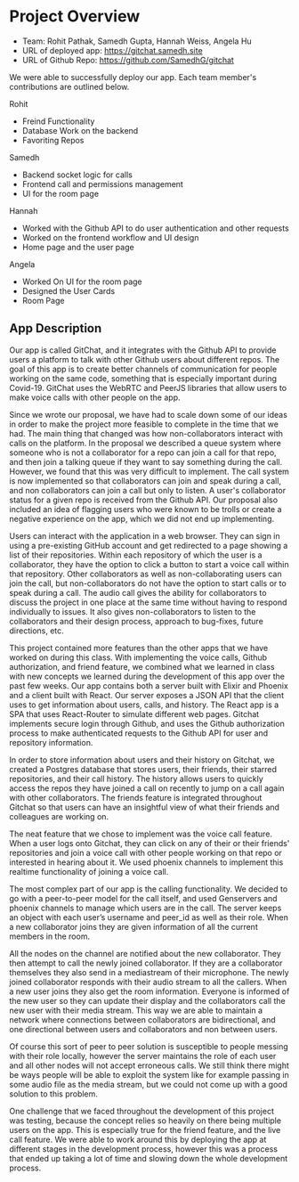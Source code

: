 # Project Overview

 - Team: Rohit Pathak, Samedh Gupta, Hannah Weiss, Angela Hu
 - URL of deployed app: https://gitchat.samedh.site
 - URL of Github Repo: https://github.com/SamedhG/gitchat

We were able to successfully deploy our app. 
Each team member's contributions are outlined below.

Rohit
- Freind Functionality
- Database Work on the backend
- Favoriting Repos

Samedh
 - Backend socket logic for calls
 - Frontend call and permissions management
 - UI for the room page

Hannah
- Worked with the Github API to do user authentication and other requests
- Worked on the frontend workflow and UI design
- Home page and the user page

Angela
 - Worked On UI for the room page
 - Designed the User Cards
 - Room Page

## App Description

Our app is called GitChat, and it integrates with the Github API to
provide users a platform to talk with other Github users about
different repos. The goal of this app is to create better channels
of communication for people working on the same code, something that
is especially important during Covid-19. GitChat uses the WebRTC 
and PeerJS libraries that allow users to make voice calls with other 
people on the app. 

Since we wrote our proposal, we have had to scale down some of our
ideas in order to make the project more feasible to complete in the
time that we had. The main thing that changed was how
non-collaborators interact with calls on the platform. In the
proposal we described a queue system where someone who is not a
collaborator for a repo can join a call for that repo, and then join a
talking queue if they want to say something during the call. However,
we found that this was very difficult to implement. The call system is
now implemented so that collaborators can join and speak during a
call, and non collaborators can join a call but only to listen. A
user's collaborator status for a given repo is received from the
Github API. Our proposal also included an idea of flagging users who
were known to be trolls or create a negative experience on the app, 
which we did not end up implementing.

Users can interact with the application in a web browser. They can 
sign in using a pre-existing GitHub account and get redirected to a 
page showing a list of their repositories. Within each repository of 
which the user is a collaborator, they have the option to click a 
button to start a voice call within that repository. Other collaborators 
as well as non-collaborating users can join the call, but 
non-collaborators do not have the option to start calls or to speak 
during a call. The audio call gives the ability for collaborators to 
discuss the project in one place at the same time without having to 
respond individually to issues. It also gives non-collaborators to 
listen to the collaborators and their design process, approach to 
bug-fixes, future directions, etc.

This project contained more features than the other apps that we have
worked on during this class. With implementing the voice calls, Github
authorization, and friend feature, we combined what we learned in
class with new concepts we learned during the development of this app
over the past few weeks. Our app contains both a server built with
Elixir and Phoenix and a client built with React. Our server exposes
a JSON API that the client uses to get information about users, calls,
and history. The React app is a SPA that uses React-Router to simulate
different web pages. Gitchat implements secure login through Github,
and uses the Github authorization process to make authenticated
requests to the Github API for user and repository information.  

In order to store information about users and their history on
Gitchat, we created a Postgres database that stores users, their
friends, their starred repositories, and their call history. The
history allows users to quickly access the repos they have joined a
call on recently to jump on a call again with other collaborators. The
friends feature is integrated throughout Gitchat so that users can
have an insightful view of what their friends and colleagues are
working on. 

The neat feature that we chose to implement was the voice call
feature. When a user logs onto Gitchat, they can click on any of their
or their friends' repositories and join a voice call with other people
working on that repo or interested in hearing about it. We used
phoenix channels to implement this realtime functionality of joining a
voice call. 

The most complex part of our app is the calling functionality. We
decided to go with a peer-to-peer model for the call itself, and used 
Genservers and phoenix channels to manage which users are in the call. The
server keeps an object with each user’s username and peer_id as well as
their role. When a new collaborator joins they are given information of
all the current members in the room. 

All the nodes on the channel are notified about the new
collaborator.  They then attempt to call the newly joined collaborator. If they
are a  collaborator themselves they also send in a mediastream of their
microphone.  The newly joined collaborator responds with their audio stream to
all the  callers. When a new user joins they also get the room
information. Everyone is informed of the new user so they can update their
display and the collaborators call the new user with their media stream.
This way we are able to maintain a network where connections between
collaborators are bidirectional, and one directional between users and
collaborators and non between users.  
  
Of course this sort of peer to peer solution is susceptible to
people  messing with their role locally, however the server maintains the
role of each user and all other nodes will not accept erroneous calls. 
We still think there might be ways people will be able to exploit the
system like for example passing in some audio file as the media stream, but
we could not come up with a good solution to this problem.   

One challenge that we faced throughout the development of this
project was testing, because the concept relies so heavily on there being
multiple users on the app. This is especially true for the friend feature,
and the live call feature. We were able to work around this by deploying
the app at different stages in the development process, however this was
a process that ended up taking a lot of time and slowing down the
whole development process.  


